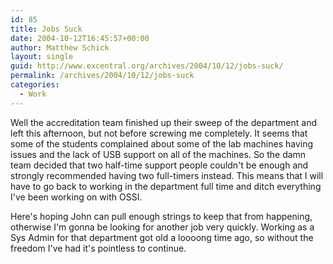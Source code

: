 ```yaml
---
id: 85
title: Jobs Suck
date: 2004-10-12T16:45:57+00:00
author: Matthew Schick
layout: single
guid: http://www.excentral.org/archives/2004/10/12/jobs-suck/
permalink: /archives/2004/10/12/jobs-suck
categories:
  - Work
---
```

Well the accreditation team finished up their sweep of the department and left this afternoon, but not before screwing me completely.  It seems that some of the students complained about some of the lab machines having issues and the lack of USB support on all of the machines.  So the damn team decided that two half-time support people couldn't be enough and strongly recommended having two full-timers instead.  This means that I will have to go back to working in the department full time and ditch everything I've been working on with OSSI.

Here's hoping John can pull enough strings to keep that from happening, otherwise I'm gonna be looking for another job very quickly.  Working as a Sys Admin for that department got old a loooong time ago, so without the freedom I've had it's pointless to continue.